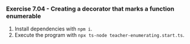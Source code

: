 ### Exercise 7.04 - Creating a decorator that marks a function enumerable

1. Install dependencies with `npm i`.
2. Execute the program with `npx ts-node teacher-enumerating.start.ts`.